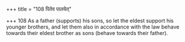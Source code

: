 +++
title = "108 पितेव पालयेत्"

+++
108	As a father (supports) his sons, so let the eldest support his younger brothers, and let them also in accordance with the law behave towards their eldest brother as sons (behave towards their father).